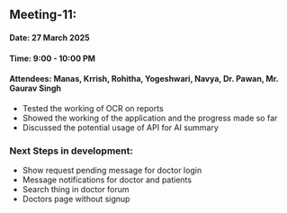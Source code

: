 ## Meeting-11:
#### Date: 27 March 2025  
#### Time: 9:00 - 10:00 PM  
#### Attendees: Manas, Krrish, Rohitha, Yogeshwari, Navya, Dr. Pawan, Mr. Gaurav Singh

- Tested the working of OCR on reports
- Showed the working of the application and the progress made so far
- Discussed the potential usage of API for AI summary

### Next Steps in development:
-  Show request pending message for doctor login
-  Message notifications for doctor and patients
-  Search thing in doctor forum
-  Doctors page without signup
